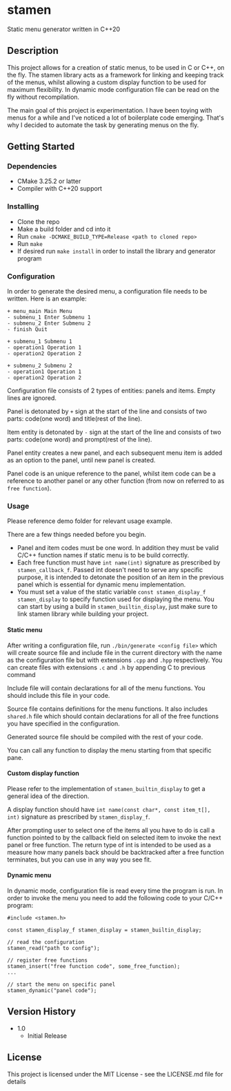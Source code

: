 # stamen

Static menu generator written in C++20


## Description

This project allows for a creation of static menus, to be used in C or C++, on
the fly. The stamen library acts as a framework for linking and keeping track
of the menus, whilst allowing a custom display function to be used for maximum
flexibility. In dynamic mode configuration file can be read on the fly without
recompilation.

The main goal of this project is experimentation. I have been toying with menus
for a while and I've noticed a lot of boilerplate code emerging.  That's why I
decided to automate the task by generating menus on the fly.


## Getting Started

### Dependencies

* CMake 3.25.2 or latter
* Compiler with C++20 support


### Installing

* Clone the repo
* Make a build folder and cd into it
* Run `cmake -DCMAKE_BUILD_TYPE=Release <path to cloned repo>`
* Run `make`
* If desired run `make install` in order to install the library and generator program


### Configuration

In order to generate the desired menu, a configuration file needs to be
written. Here is an example:
```
+ menu_main Main Menu
- submenu_1 Enter Submenu 1
- submenu_2 Enter Submenu 2
- finish Quit

+ submenu_1 Submenu 1
- operation1 Operation 1
- operation2 Operation 2

+ submenu_2 Submenu 2
- operation1 Operation 1
- operation2 Operation 2
```

Configuration file consists of 2 types of entities: panels and items. Empty
lines are ignored.

Panel is detonated by `+` sign at the start of the line and consists of two
parts: code(one word) and title(rest of the line).

Item entity is detonated by `-` sign at the start of the line and consists of
two parts: code(one word) and prompt(rest of the line).

Panel entity creates a new panel, and each subsequent menu item is added as an
option to the panel, until new panel is created.

Panel code is an unique reference to the panel, whilst item code can be a
reference to another panel or any other function (from now on referred to as
`free function`).


### Usage

Please reference demo folder for relevant usage example.

There are a few things needed before you begin.

* Panel and item codes must be one word. In addition they must be valid C/C++
function names if static menu is to be build correctly.
* Each free function must have `int name(int)` signature as prescribed by
`stamen_callback_f`. Passed int doesn't need to serve any specific purpose,
it is intended to detonate the position of an item in the previous panel
which is essential for dynamic menu implementation.
* You must set a value of the static variable `const stamen_display_f
stamen_display` to specify function used for displaying the menu. You can start
by using a build in `stamen_builtin_display`, just make sure to link stamen
library while building your project.


#### Static menu

After writing a configuration file, run `./bin/generate <config file>` which
will create source file and include file in the current directory with the name
as the configuration file but with extensions `.cpp` and `.hpp` respectively.
You can create  files with extensions `.c` and `.h` by appending C to previous
command

Include file will contain declarations for all of the menu functions. You
should include this file in your code.

Source file contains definitions for the menu functions. It also includes
`shared.h` file which should contain declarations for all of the free functions
you have specified in the configuration.

Generated source file should be compiled with the rest of your code.

You can call any function to display the menu starting from that specific pane.


#### Custom display function

Please refer to the implementation of `stamen_builtin_display` to get a general
idea of the direction.

A display function should have `int name(const char*, const item_t[], int)`
signature as prescribed by `stamen_display_f`.

After prompting user to select one of the items all you have to do is call a
function pointed to by the callback field on selected item to invoke the next
panel or free function. The return type of int is intended to be used as a
measure how many panels back should be backtracked after a free function
terminates, but you can use in any way you see fit.


#### Dynamic menu

In dynamic mode, configuration file is read every time the program is run. In
order to invoke the menu you need to add the following code to your C/C++
program:

```
#include <stamen.h>

const stamen_display_f stamen_display = stamen_builtin_display;

// read the configuration
stamen_read("path to config");

// register free functions
stamen_insert("free function code", some_free_function);
...

// start the menu on specific panel
stamen_dynamic("panel code");
```

## Version History

* 1.0
    * Initial Release


## License

This project is licensed under the MIT License - see the LICENSE.md file for details

